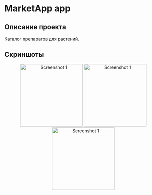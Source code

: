 #  MarketApp app

## Описание проекта

Каталог препаратов для растений.

## Скриншоты
<div align="center">
      <img src="https://github.com/sudurr/MarketApp/assets/108031144/592bbef3-bb79-46cf-8804-2c1c27827cac" alt="Screenshot 1" width="200" />
      <img src="https://github.com/sudurr/MarketApp/assets/108031144/ae53ca21-0839-4299-a5cc-1fd14e2586e5" alt="Screenshot 1" width="200" />
      <img src="https://github.com/sudurr/MarketApp/assets/108031144/495fc9f1-55b6-440e-a8df-c762176a91c9" alt="Screenshot 1" width="200" />
</div>
